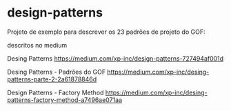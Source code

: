 # design-patterns

Projeto de exemplo para descrever os 23 padrões de projeto do GOF:

descritos no medium

Desing Patterns
https://medium.com/xp-inc/design-patterns-727494af001d

Desing Patterns - Padrões do GOF
https://medium.com/xp-inc/desing-patterns-parte-2-2a61878846d

Design Patterns - Factory Method
https://medium.com/xp-inc/desing-patterns-factory-method-a7496ae071aa
